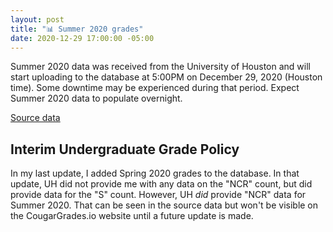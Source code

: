 ```yaml
---
layout: post
title: "📊 Summer 2020 grades"
date: 2020-12-29 17:00:00 -05:00
---
```


Summer 2020 data was received from the University of Houston and will start uploading to the database at 5:00PM on December 29, 2020 (Houston time). Some downtime may be experienced during that period. Expect Summer 2020 data to populate overnight.

[Source data](https://github.com/cougargrades/publicdata/blob/1214628c0eae728f8dd5c2b304db6d2787bf2be8/documents/edu.uh.grade_distribution/Interim%20Grade%20Policy/IR06861%20Summer%202020%20Grade%20distribution.csv)

## Interim Undergraduate Grade Policy

In my last update, I added Spring 2020 grades to the database. In that update, UH did not provide me with any data on the "NCR" count, but did provide data for the "S" count. However, UH *did* provide "NCR" data for Summer 2020. That can be seen in the source data but won't be visible on the CougarGrades.io website until a future update is made.
